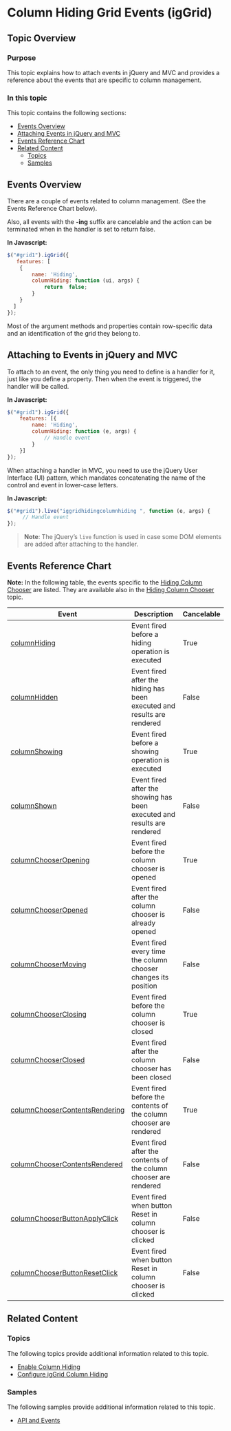 ﻿<!--
|metadata|
{
    "fileName": "iggrid-column-hiding-grid-events",
    "controlName": "igGrid",
    "tags": ["API","Grids"]
}
|metadata|
-->

# Column Hiding Grid Events (igGrid)

## Topic Overview

### Purpose

This topic explains how to attach events in jQuery and MVC and provides a reference about the events that are specific to column management.


### In this topic

This topic contains the following sections:

-   [Events Overview](#events-overview)
-   [Attaching Events in jQuery and MVC](#attaching-events)
-   [Events Reference Chart](#events-reference)
-   [Related Content](#related-content)
    -   [Topics](#topics)
    -   [Samples](#samples)

## <a id="events-overview"></a> Events Overview

There are a couple of events related to column management. (See the Events Reference Chart below).

Also, all events with the **-ing** suffix are cancelable and the action can be terminated when in the handler is set to return false.

**In Javascript:**

```js
$("#grid1").igGrid({
   features: [
	{
		name: 'Hiding',
		columnHiding: function (ui, args) {
			return  false;
		}
    }
  ]
});
```

Most of the argument methods and properties contain row-specific data and an identification of the grid they belong to.

## <a id="attaching-events"></a> Attaching to Events in jQuery and MVC

To attach to an event, the only thing you need to define is a handler for it, just like you define a property. Then when the event is triggered, the handler will be called.

**In Javascript:**

```js
$("#grid1").igGrid({
    features: [{
        name: 'Hiding',
        columnHiding: function (e, args) {
            // Handle event  
        }
    }]
});
```

When attaching a handler in MVC, you need to use the jQuery User Interface (UI) pattern, which mandates concatenating the name of the control and event in lower-case letters.

**In Javascript:**

```js
$("#grid1").live("iggridhidingcolumnhiding ", function (e, args) {
     // Handle event  
});
```

> **Note**: The jQuery’s `live` function is used in case some DOM elements are added after attaching to the handler.

## <a id="events-reference"></a> Events Reference Chart

**Note:** In the following table, the events specific to the [Hiding Column Chooser](igGrid-Hiding-Column-Chooser.html) are listed. They are available also in the [Hiding Column Chooser](igGrid-Hiding-Column-Chooser.html) topic.

Event | Description | Cancelable
------|-------------|-----------
[columnHiding](%%jQueryApiUrl%%/ui.iggridhiding#events:columnHiding) | Event fired before a hiding operation is executed | True
[columnHidden](%%jQueryApiUrl%%/ui.iggridhiding#events:columnHidden) | Event fired after the hiding has been executed and results are rendered | False
[columnShowing](%%jQueryApiUrl%%/ui.iggridhiding#events:columnShowing) | Event fired before a showing operation is executed | True
[columnShown](%%jQueryApiUrl%%/ui.iggridhiding#events:columnShown) | Event fired after the showing has been executed and results are rendered | False
[columnChooserOpening](%%jQueryApiUrl%%/ui.iggridhiding#events:columnChooserOpening) | Event fired before the column chooser is opened | True
[columnChooserOpened](%%jQueryApiUrl%%/ui.iggridhiding#events:columnChooserOpened) | Event fired after the column chooser is already opened | False
[columnChooserMoving](%%jQueryApiUrl%%/ui.iggridhiding#events:columnChooserMoving) | Event fired every time the column chooser changes its position | False
[columnChooserClosing](%%jQueryApiUrl%%/ui.iggridhiding#events:columnChooserClosing) | Event fired before the column chooser is closed | True
[columnChooserClosed](%%jQueryApiUrl%%/ui.iggridhiding#events:columnChooserClosed) | Event fired after the column chooser has been closed | False
[columnChooserContentsRendering](%%jQueryApiUrl%%/ui.iggridhiding#events:columnChooserContentsRendering) | Event fired before the contents of the column chooser are rendered | True
[columnChooserContentsRendered](%%jQueryApiUrl%%/ui.iggridhiding#events:columnChooserContentsRendered) | Event fired after the contents of the column chooser are rendered | False
[columnChooserButtonApplyClick](%%jQueryApiUrl%%/ui.iggridhiding#events:columnChooserButtonApplyClick) | Event fired when button Reset in column chooser is clicked | False
[columnChooserButtonResetClick](%%jQueryApiUrl%%/ui.iggridhiding#events:columnChooserButtonResetClick) | Event fired when button Reset in column chooser is clicked | False


## <a id="related-content"></a> Related Content

### <a id="topics"></a> Topics
The following topics provide additional information related to this topic.

-   [Enable Column Hiding](igGrid-Column-Hiding-Enabling-Column-Hiding.html)
-   [Configure igGrid Column Hiding](igGrid-Configure-Column-Hiding.html)

### <a id="samples"></a> Samples

The following samples provide additional information related to this topic.

-   [API and Events](%%SamplesUrl%%/grid/grid-api-events)

